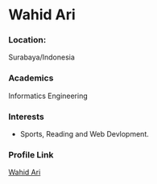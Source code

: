 # Wahid Ari

### Location: 

Surabaya/Indonesia

### Academics

Informatics Engineering

### Interests

- Sports, Reading and Web Devlopment.

### Profile Link

[Wahid Ari](https://github.com/wahid-ari)
